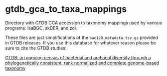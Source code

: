 # gtdb_gca_to_taxa_mappings
Directory with GTDB GCA accession to taxonomy mappings used by various programs: lsaBGC, skDER, and zol.

These files are just simplifications of the `bac120_metadata.tsv.gz` provided in GTDB releases. If you use this database for whatever reason please be sure to cite the GTDB studies:

[GTDB: an ongoing census of bacterial and archaeal diversity through a phylogenetically consistent, rank normalized and complete genome-based taxonomy 
](https://academic.oup.com/nar/article/50/D1/D785/6370255) 

